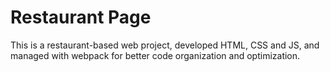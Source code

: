 # Restaurant Page
This is a restaurant-based web project, developed HTML, CSS and JS, and managed with webpack for better code organization and optimization.